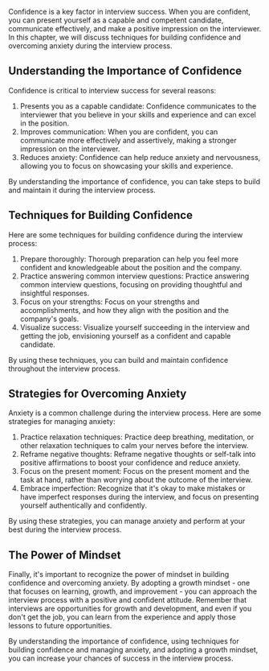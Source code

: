 
Confidence is a key factor in interview success. When you are confident, you can present yourself as a capable and competent candidate, communicate effectively, and make a positive impression on the interviewer. In this chapter, we will discuss techniques for building confidence and overcoming anxiety during the interview process.

Understanding the Importance of Confidence
------------------------------------------

Confidence is critical to interview success for several reasons:

1. Presents you as a capable candidate: Confidence communicates to the interviewer that you believe in your skills and experience and can excel in the position.
2. Improves communication: When you are confident, you can communicate more effectively and assertively, making a stronger impression on the interviewer.
3. Reduces anxiety: Confidence can help reduce anxiety and nervousness, allowing you to focus on showcasing your skills and experience.

By understanding the importance of confidence, you can take steps to build and maintain it during the interview process.

Techniques for Building Confidence
----------------------------------

Here are some techniques for building confidence during the interview process:

1. Prepare thoroughly: Thorough preparation can help you feel more confident and knowledgeable about the position and the company.
2. Practice answering common interview questions: Practice answering common interview questions, focusing on providing thoughtful and insightful responses.
3. Focus on your strengths: Focus on your strengths and accomplishments, and how they align with the position and the company's goals.
4. Visualize success: Visualize yourself succeeding in the interview and getting the job, envisioning yourself as a confident and capable candidate.

By using these techniques, you can build and maintain confidence throughout the interview process.

Strategies for Overcoming Anxiety
---------------------------------

Anxiety is a common challenge during the interview process. Here are some strategies for managing anxiety:

1. Practice relaxation techniques: Practice deep breathing, meditation, or other relaxation techniques to calm your nerves before the interview.
2. Reframe negative thoughts: Reframe negative thoughts or self-talk into positive affirmations to boost your confidence and reduce anxiety.
3. Focus on the present moment: Focus on the present moment and the task at hand, rather than worrying about the outcome of the interview.
4. Embrace imperfection: Recognize that it's okay to make mistakes or have imperfect responses during the interview, and focus on presenting yourself authentically and confidently.

By using these strategies, you can manage anxiety and perform at your best during the interview process.

The Power of Mindset
--------------------

Finally, it's important to recognize the power of mindset in building confidence and overcoming anxiety. By adopting a growth mindset - one that focuses on learning, growth, and improvement - you can approach the interview process with a positive and confident attitude. Remember that interviews are opportunities for growth and development, and even if you don't get the job, you can learn from the experience and apply those lessons to future opportunities.

By understanding the importance of confidence, using techniques for building confidence and managing anxiety, and adopting a growth mindset, you can increase your chances of success in the interview process.
